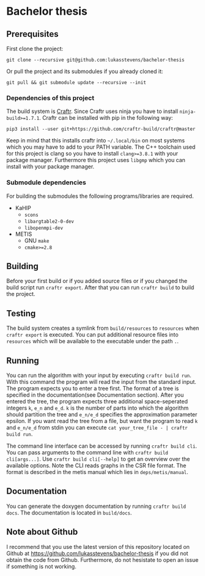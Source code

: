 # Bachelor thesis
## Prerequisites 
First clone the project:
```
git clone --recursive git@github.com:lukasstevens/bachelor-thesis
```
Or pull the project and its submodules if you already cloned it:
```
git pull && git submodule update --recursive --init
```

### Dependencies of this project
The build system is [Craftr](https://github.com/craftr-build/craftr).
Since Craftr uses ninja you have to install `ninja-build>=1.7.1`.
Craftr can be installed with pip in the following way:
```
pip3 install --user git+https://github.com/craftr-build/craftr@master
```
Keep in mind that this installs craftr into `~/.local/bin` on most systems which you may have to add to your PATH variable.
The C++ toolchain used for this project is clang so you have to install `clang>=3.8.1` with your package manager.
Furthermore this project uses `libgmp` which you can install with your package manager.

### Submodule dependencies
For building the submodules the following programs/libraries are required.

* KaHIP
    - `scons`
    - `libargtable2-0-dev`
    - `libopenmpi-dev`
* METIS
    - GNU `make`
    - `cmake>=2.8`

## Building
Before your first build or if you added source files or if you changed the build script run `craftr export`. 
After that you can run `craftr build` to build the project.

## Testing
The build system creates a symlink from `build/resources` to `resources` when `craftr export` is executed.
You can put additional resource files into `resources` which will be available to the executable under the path `.`.

## Running
You can run the algorithm with your input by executing `craftr build run`.
With this command the program will read the input from the standard input.
The program expects you to enter a tree first. The format of a tree is specified in the documentation(see Documentation section).
After you entered the tree, the program expects three additional space-seperated integers `k`, `e_n` and `e_d`.
`k` is the number of parts into which the algorithm should partition the tree and `e_n/e_d` specifies the approximation parameter epsilon.
If you want read the tree from a file, but want the program to read `k` and `e_n/e_d` from stdin you can execute `cat your_tree_file - | craftr build run`.

The command line interface can be accessed by running `craftr build cli`.
You can pass arguments to the command line with `craftr build cli[args...]`.
Use `craftr build cli[--help]` to get an overview over the available options.
Note the CLI reads graphs in the CSR file format.
The format is described in the metis manual which lies in `deps/metis/manual`.

## Documentation
You can generate the doxygen documentation by running `craftr build docs`. The documentation is located in `build/docs`.

## Note about Github
I recommend that you use the latest version of this repository located on Github at https://github.com/lukasstevens/bachelor-thesis if you did not obtain the code from Github.
Furthermore, do not hesistate to open an issue if something is not working.
